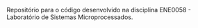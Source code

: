Repositório para o código desenvolvido na disciplina ENE0058 - Laboratório de Sistemas Microprocessados.
